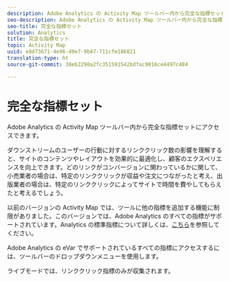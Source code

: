 ```yaml
---
description: Adobe Analytics の Activity Map ツールバー内から完全な指標セットにアクセスできます。
seo-description: Adobe Analytics の Activity Map ツールバー内から完全な指標セットにアクセスできます。
seo-title: 完全な指標セット
solution: Analytics
title: 完全な指標セット
topic: Activity Map
uuid: e8d73671-4e96-49e7-9b47-711cfe186821
translation-type: ht
source-git-commit: 38eb2298a2fc351591542bdfac9016ce4497c484

---
```



# 完全な指標セット

Adobe Analytics の Activity Map ツールバー内から完全な指標セットにアクセスできます。

ダウンストリームのユーザーの行動に対するリンククリック数の影響を理解すると、サイトのコンテンツやレイアウトを効果的に最適化し、顧客のエクスペリエンスを向上できます。どのリンクがコンバージョンに関わっているかに関して、小売業者の場合は、特定のリンククリックが収益や注文につながったと考え、出版業者の場合は、特定のリンククリックによってサイトで時間を費やしてもらえたと考えるでしょう。

以前のバージョンの Activity Map では、ツールに他の指標を追加する機能に制限がありました。このバージョンでは、Adobe Analytics のすべての指標がサポートされています。Analytics の標準指標について詳しくは、[こちら](https://marketing.adobe.com/resources/help/ja_JP/reference/metrics.html)を参照してください。

Adobe Analytics の eVar でサポートされているすべての指標にアクセスするには、ツールバーのドロップダウンメニューを使用します。

ライブモードでは、リンククリック指標のみが収集されます。
